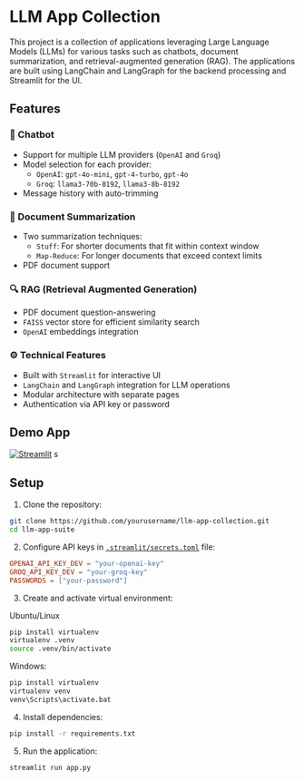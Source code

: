 # LLM App Collection

This project is a collection of applications leveraging Large Language Models (LLMs) for various tasks such as chatbots, document summarization, and retrieval-augmented generation (RAG). The applications are built using LangChain and LangGraph for the backend processing and Streamlit for the UI.


## Features
### 🤖 Chatbot
- Support for multiple LLM providers (`OpenAI` and `Groq`)
- Model selection for each provider:
    - `OpenAI`: `gpt-4o-mini`, `gpt-4-turbo`, `gpt-4o`
    - `Groq`: `llama3-70b-8192`, `llama3-8b-8192`
- Message history with auto-trimming

### 📝 Document Summarization
- Two summarization techniques:
  - `Stuff`: For shorter documents that fit within context window
  - `Map-Reduce`: For longer documents that exceed context limits
- PDF document support

### 🔍 RAG (Retrieval Augmented Generation)
- PDF document question-answering
- `FAISS` vector store for efficient similarity search
- `OpenAI` embeddings integration

### ⚙️ Technical Features
- Built with `Streamlit` for interactive UI
- `LangChain` and `LangGraph` integration for LLM operations
- Modular architecture with separate pages
- Authentication via API key or password


## Demo App 

[![Streamlit](https://static.streamlit.io/badges/streamlit_badge_black_white.svg)](https://llm-app-collection.streamlit.app/)
s

## Setup

1. Clone the repository:

```sh
git clone https://github.com/yourusername/llm-app-collection.git
cd llm-app-suite
```

2. Configure API keys in [`.streamlit/secrets.toml`](.streamlit/secrets.toml) file:

```toml
OPENAI_API_KEY_DEV = "your-openai-key"
GROQ_API_KEY_DEV = "your-groq-key"
PASSWORDS = ["your-password"]
```

3. Create and activate virtual environment:

Ubuntu/Linux
```sh
pip install virtualenv
virtualenv .venv
source .venv/bin/activate
```

Windows:
```sh
pip install virtualenv
virtualenv venv
venv\Scripts\activate.bat
```

4. Install dependencies:
```sh
pip install -r requirements.txt
```

5. Run the application:

```sh
streamlit run app.py
```